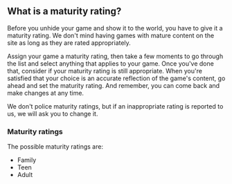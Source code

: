 ## What is a maturity rating?

Before you unhide your game and show it to the world, you have to give it a maturity rating. We don't mind having games with mature content on the site as long as they are rated appropriately.

Assign your game a maturity rating, then take a few moments to go through the list and select anything that applies to your game. Once you've done that, consider if your maturity rating is still appropriate. When you're satisfied that your choice is an accurate reflection of the game's content, go ahead and set the maturity rating. And remember, you can come back and make changes at any time.

We don't police maturity ratings, but if an inappropriate rating is reported to us, we will ask you to change it.

### Maturity ratings

The possible maturity ratings are:

- Family 
- Teen 
- Adult
